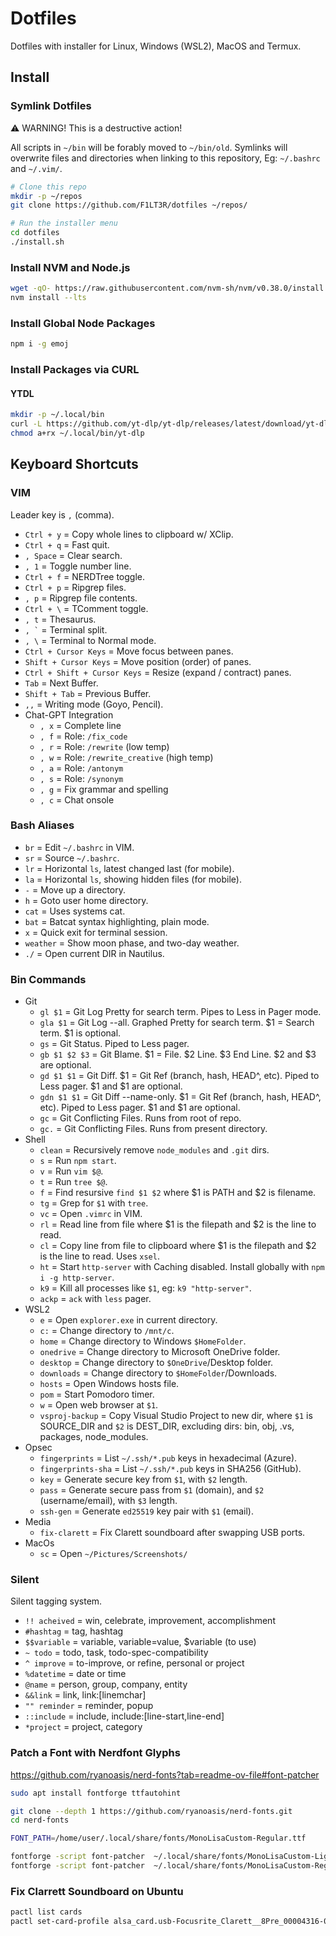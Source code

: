 # Dotfiles

Dotfiles with installer for Linux, Windows (WSL2), MacOS and Termux.

## Install

### Symlink Dotfiles

⚠️ WARNING! This is a destructive action!

All scripts in `~/bin` will be forably moved to `~/bin/old`. Symlinks will overwrite files and directories when linking to this repository, Eg: `~/.bashrc` and `~/.vim/`.

```bash
# Clone this repo
mkdir -p ~/repos
git clone https://github.com/F1LT3R/dotfiles ~/repos/
```

```bash
# Run the installer menu
cd dotfiles
./install.sh
```

### Install NVM and Node.js

```bash
wget -qO- https://raw.githubusercontent.com/nvm-sh/nvm/v0.38.0/install.sh | bash
nvm install --lts
```

### Install Global Node Packages

```bash
npm i -g emoj
```

### Install Packages via CURL

#### YTDL

```bash
mkdir -p ~/.local/bin
curl -L https://github.com/yt-dlp/yt-dlp/releases/latest/download/yt-dlp -o ~/.local/bin/yt-dlp
chmod a+rx ~/.local/bin/yt-dlp
```

## Keyboard Shortcuts

### VIM

Leader key is `,` (comma).

- `Ctrl + y` = Copy whole lines to clipboard w/ XClip.
- `Ctrl + q` = Fast quit.
- `, Space` = Clear search.
- `, 1` = Toggle number line.
- `Ctrl + f` = NERDTree toggle.
- `Ctrl + p` = Ripgrep files.
- `, p` = Ripgrep file contents.
- `Ctrl + \` = TComment toggle.
- `, t` = Thesaurus.
- `` , ` `` = Terminal split.
- `, \` = Terminal to Normal mode.
- `Ctrl + Cursor Keys` = Move focus between panes.
- `Shift + Cursor Keys` = Move position (order) of panes.
- `Ctrl + Shift + Cursor Keys` = Resize (expand / contract) panes.
- `Tab` = Next Buffer.
- `Shift + Tab` = Previous Buffer.
- `,,` = Writing mode (Goyo, Pencil).
- Chat-GPT Integration
    + `, x` = Complete line
    + `, f` = Role: `/fix_code`
    + `, r` = Role: `/rewrite` (low temp)
    + `, w` = Role: `/rewrite_creative` (high temp)
    + `, a` = Role: `/antonym`
    + `, s` = Role: `/synonym`
    + `, g` = Fix grammar and spelling
    + `, c` = Chat onsole

### Bash Aliases

- `br` = Edit `~/.bashrc` in VIM.
- `sr` = Source `~/.bashrc`.
- `lr` = Horizontal `ls`, latest changed last (for mobile).
- `la` = Horizontal `ls`, showing hidden files (for mobile).
- `-` = Move up a directory.
- `h` = Goto user home directory.
- `cat` = Uses systems cat.
- `bat` = Batcat syntax highlighting, plain mode.
- `x` = Quick exit for terminal session.
- `weather` = Show moon phase, and two-day weather.
- `./` = Open current DIR in Nautilus.

### Bin Commands

- Git
    + `gl $1` = Git Log Pretty for search term. Pipes to Less in Pager mode.
    + `gla $1` = Git Log --all. Graphed Pretty for search term. $1 = Search term. $1 is optional.
    + `gs` = Git Status. Piped to Less pager.
    + `gb $1 $2 $3` = Git Blame. $1 = File. $2 Line. $3 End Line. $2 and $3 are optional.
    + `gd $1 $1` = Git Diff. $1 = Git Ref (branch, hash, HEAD^, etc). Piped to Less pager. $1 and $1 are optional.
    + `gdn $1 $1` = Git Diff --name-only. $1 = Git Ref (branch, hash, HEAD^, etc). Piped to Less pager. $1 and $1 are optional.
    + `gc` = Git Conflicting Files. Runs from root of repo.
    + `gc.` = Git Conflicting Files. Runs from present directory.
- Shell
    + `clean` = Recursively remove `node_modules` and `.git`
        dirs.
    + `s` = Run `npm start`.
    + `v` = Run `vim $@`.
    + `t` = Run `tree $@`.
    + `f` = Find resursive `find $1 $2` where $1 is PATH and $2 is filename.
    + `tg` = Grep for `$1` with `tree`.
    + `vc` = Open `.vimrc` in VIM.
    + `rl` = Read line from file where $1 is the filepath and $2 is the line to read.
    + `cl` = Copy line from file to clipboard where $1 is the filepath and $2 is the line to read. Uses `xsel`.
    + `ht` = Start `http-server` with Caching disabled. Install globally with `npm i -g http-server`.
    + `k9` = Kill all processes like `$1`, eg: `k9 "http-server"`.
    + `ackp` = `ack` with `less` pager.
- WSL2
    + `e` = Open `explorer.exe` in current directory.
    + `c:` = Change directory to `/mnt/c`.
    + `home` = Change directory to Windows `$HomeFolder`.
    + `onedrive` = Change directory to Microsoft OneDrive folder.
    + `desktop` = Change directory to `$OneDrive`/Desktop folder.
    + `downloads` = Change directory to `$HomeFolder`/Downloads.
    + `hosts` = Open Windows hosts file.
    + `pom` = Start Pomodoro timer.
    + `w` = Open web browser at `$1`.
    + `vsproj-backup` = Copy Visual Studio Project to new dir, where `$1` is SOURCE_DIR and `$2` is DEST_DIR, excluding dirs: bin, obj, .vs, packages, node_modules.
- Opsec
    + `fingerprints` = List `~/.ssh/*.pub` keys in hexadecimal (Azure).
    + `fingerprints-sha` = List `~/.ssh/*.pub` keys in SHA256 (GitHub).
    + `key` = Generate secure key from `$1`, with `$2` length.
    + `pass` = Generate secure pass from `$1` (domain), and `$2` (username/email), with `$3` length.
    + `ssh-gen` = Generate `ed25519` key pair with `$1` (email).
- Media
	+ `fix-clarett` = Fix Clarett soundboard after swapping USB ports.
- MacOs
	+ `sc` = Open `~/Pictures/Screenshots/`

### Silent

Silent tagging system.

- `!! acheived` = win, celebrate, improvement, accomplishment
- `#hashtag` = tag, hashtag
- `$$variable` = variable, variable=value, $variable (to use)
- `~ todo` = todo, task, todo-spec-compatibility
- `^ improve` = to-improve, or refine, personal or project
- `%datetime` = date or time
- `@name` = person, group, company, entity
- `&&link` = link, link:[linemchar]
- `"" reminder` = reminder, popup
- `::include` = include, include:[line-start,line-end]
- `*project` = project, category

### Patch a Font with Nerdfont Glyphs

https://github.com/ryanoasis/nerd-fonts?tab=readme-ov-file#font-patcher

```bash
sudo apt install fontforge ttfautohint

git clone --depth 1 https://github.com/ryanoasis/nerd-fonts.git
cd nerd-fonts

FONT_PATH=/home/user/.local/share/fonts/MonoLisaCustom-Regular.ttf

fontforge -script font-patcher  ~/.local/share/fonts/MonoLisaCustom-Light.ttf --use-single-width-glyphs --complete -out ~/.local/share/fonts
fontforge -script font-patcher  ~/.local/share/fonts/MonoLisaCustom-Regular.ttf --use-single-width-glyphs --complete -out ~/.local/share/fonts
```

### Fix Clarrett Soundboard on Ubuntu

```bash
pactl list cards
pactl set-card-profile alsa_card.usb-Focusrite_Clarett__8Pre_00004316-00 output:multichannel-output+input:multichannel-input
```
